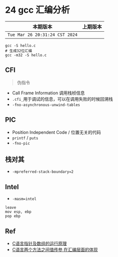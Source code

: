 # 24  gcc 汇编分析

|本期版本|上期版本
|:---:|:---:
`Tue Mar 26 20:31:24 CST 2024` |

```
gcc -S hello.c
# 生成32位汇编
gcc -m32 -S hello.c
```

## CFI

> 伪指令

* Call Frame Information 调用栈桢信息
* `.cfi_`用于调试的信息，可以在调用失败的时候回溯栈
* `-fno-asynchronous-unwind-tables`


## PIC

* Position Independent Code / 位置无关的代码
* `printf` / `puts`
* `-fno-pic`

## 栈对其

* `-mpreferred-stack-boundary=2`

## Intel

* `-masm=intel`


```
leave
mov esp, ebp
pop ebp
```

## Ref

* [C语言指针及数组的运行原理](https://blog.csdn.net/zhangHP_123/article/details/130243710)
* [C语言两个方法之间值传参 在汇编层面的体现](https://zhuanlan.zhihu.com/p/515824078)